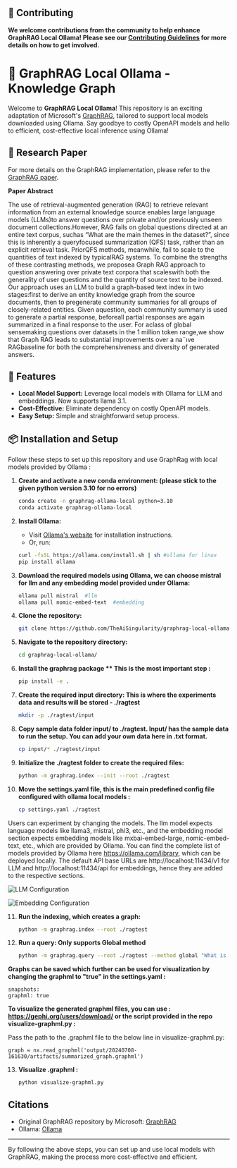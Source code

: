 ## 🤝 Contributing

**We welcome contributions from the community to help enhance GraphRAG Local Ollama! Please see our [Contributing Guidelines](CONTRIBUTING.md) for more details on how to get involved.**

# 🚀 GraphRAG Local Ollama - Knowledge Graph

Welcome to **GraphRAG Local Ollama**! This repository is an exciting adaptation of Microsoft's [GraphRAG](https://github.com/microsoft/graphrag), tailored to support local models downloaded using Ollama. Say goodbye to costly OpenAPI models and hello to efficient, cost-effective local inference using Ollama!

## 📄 Research Paper

For more details on the GraphRAG implementation, please refer to the [GraphRAG paper](https://arxiv.org/pdf/2404.16130).

**Paper Abstract**

The use of retrieval-augmented generation (RAG) to retrieve relevant information from an external knowledge source enables large language models (LLMs)to answer questions over private and/or previously unseen document collections.However, RAG fails on global questions directed at an entire text corpus, suchas “What are the main themes in the dataset?”, since this is inherently a queryfocused summarization (QFS) task, rather than an explicit retrieval task. PriorQFS methods, meanwhile, fail to scale to the quantities of text indexed by typicalRAG systems. To combine the strengths of these contrasting methods, we proposea Graph RAG approach to question answering over private text corpora that scaleswith both the generality of user questions and the quantity of source text to be indexed. Our approach uses an LLM to build a graph-based text index in two stages:first to derive an entity knowledge graph from the source documents, then to pregenerate community summaries for all groups of closely-related entities. Given aquestion, each community summary is used to generate a partial response, beforeall partial responses are again summarized in a final response to the user. For aclass of global sensemaking questions over datasets in the 1 million token range,we show that Graph RAG leads to substantial improvements over a na¨ıve RAGbaseline for both the comprehensiveness and diversity of generated answers. 

## 🌟 Features

- **Local Model Support:** Leverage local models with Ollama for LLM and embeddings. Now supports llama 3.1.
- **Cost-Effective:** Eliminate dependency on costly OpenAPI models.
- **Easy Setup:** Simple and straightforward setup process.

## 📦 Installation and Setup

Follow these steps to set up this repository and use GraphRag with local models provided by Ollama :


1. **Create and activate a new conda environment:  (please stick to the given python version 3.10 for no errors)**
    ```bash
    conda create -n graphrag-ollama-local python=3.10
    conda activate graphrag-ollama-local
    ```

2. **Install Ollama:**
    - Visit [Ollama's website](https://ollama.com/) for installation instructions.
    - Or, run:
    ```bash
    curl -fsSL https://ollama.com/install.sh | sh #ollama for linux
    pip install ollama
    ```

3. **Download the required models using Ollama, we can choose mistral for llm and any embedding model provided under Ollama:**
    ```bash
    ollama pull mistral  #llm
    ollama pull nomic-embed-text  #embedding
    ```

4. **Clone the repository:**
    ```bash
    git clone https://github.com/TheAiSingularity/graphrag-local-ollama.git
    ```

5. **Navigate to the repository directory:**
    ```bash
    cd graphrag-local-ollama/
    ```

6. **Install the graphrag package ** This is the most important step :**
    ```bash
    pip install -e .
    ```


7. **Create the required input directory: This is where the experiments data and results will be stored - ./ragtest**
    ```bash
    mkdir -p ./ragtest/input
    ```
    
8. **Copy sample data folder input/  to  ./ragtest. Input/ has the sample data to run the setup. You can add your own data here in .txt format.**
    ```bash
    cp input/* ./ragtest/input
    ```
    
9. **Initialize the ./ragtest folder to create the required files:**
    ```bash
    python -m graphrag.index --init --root ./ragtest
    ```

10. **Move the settings.yaml file, this is the main predefined config file configured with ollama local models :**
    ```bash
    cp settings.yaml ./ragtest
    ```

Users can experiment by changing the models. The llm model expects language models like llama3, mistral, phi3, etc., and the embedding model section expects embedding models like mxbai-embed-large, nomic-embed-text, etc., which are provided by Ollama. You can find the complete list of models provided by Ollama here https://ollama.com/library, which can be deployed locally. The default API base URLs are http://localhost:11434/v1 for LLM and http://localhost:11434/api for embeddings, hence they are added to the respective sections. 

![LLM Configuration](<Screenshot 2024-07-09 at 3.34.31 AM-1.png>)

![Embedding Configuration](<Screenshot 2024-07-09 at 3.36.28 AM.png>)

11. **Run the indexing, which creates a graph:**
    ```bash
    python -m graphrag.index --root ./ragtest
    ```

12. **Run a query: Only supports Global method** 
    ```bash
    python -m graphrag.query --root ./ragtest --method global "What is machinelearning?"
    ```

**Graphs can be saved which further can be used for visualization by changing the graphml to "true" in the settings.yaml :**
    
    snapshots:
    graphml: true
    
**To visualize the generated graphml files, you can use : https://gephi.org/users/download/ or the script provided in the repo visualize-graphml.py :**

Pass the path to the .graphml file to the below line in visualize-graphml.py:

    graph = nx.read_graphml('output/20240708-161630/artifacts/summarized_graph.graphml') 

13. **Visualize .graphml :**

    ```bash
    python visualize-graphml.py
    ```



## Citations

- Original GraphRAG repository by Microsoft: [GraphRAG](https://github.com/microsoft/graphrag)
- Ollama: [Ollama](https://ollama.com/)

---

By following the above steps, you can set up and use local models with GraphRAG, making the process more cost-effective and efficient.
